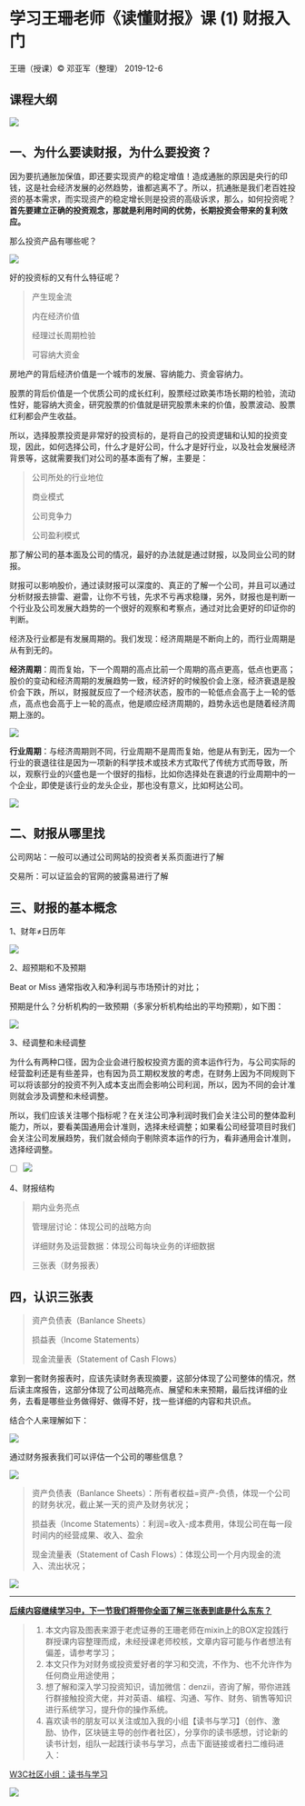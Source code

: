 # 学习王珊老师《读懂财报》课 (1) 财报入门

王珊（授课）&copy; 邓亚军（整理） 2019-12-6

## 课程大纲

![](pic/3-1.png)

## 一、为什么要读财报，为什么要投资？

因为要抗通胀加保值，即还要实现资产的稳定增值！造成通胀的原因是央行的印钱，这是社会经济发展的必然趋势，谁都逃离不了。所以，抗通胀是我们老百姓投资的基本需求，而实现资产的稳定增长则是投资的高级诉求，那么，如何投资呢？**首先要建立正确的投资观念，那就是利用时间的优势，长期投资会带来的复利效应。**

那么投资产品有哪些呢？

![](pic/3-4.png)

好的投资标的又有什么特征呢？

> 产生现金流
>
> 内在经济价值
>
> 经理过长周期检验
>
> 可容纳大资金

房地产的背后经济价值是一个城市的发展、容纳能力、资金容纳力。

股票的背后价值是一个优质公司的成长红利，股票经过欧美市场长期的检验，流动性好，能容纳大资金，研究股票的价值就是研究股票未来的价值，股票波动、股票红利都会产生收益。

所以，选择股票投资是非常好的投资标的，是将自己的投资逻辑和认知的投资变现，因此，如何选择公司，什么才是好公司，什么才是好行业，以及社会发展经济背景等，这就需要我们对公司的基本面有了解，主要是：

> 公司所处的行业地位
>
> 商业模式
>
> 公司竞争力
>
> 公司盈利模式

那了解公司的基本面及公司的情况，最好的办法就是通过财报，以及同业公司的财报。

财报可以影响股价，通过读财报可以深度的、真正的了解一个公司，并且可以通过分析财报去排雷、避雷，让你不亏钱，先求不亏再求稳赚，另外，财报也是判断一个行业及公司发展大趋势的一个很好的观察和考察点，通过对比会更好的印证你的判断。

经济及行业都是有发展周期的。我们发现：经济周期是不断向上的，而行业周期是从有到无的。

**经济周期**：周而复始，下一个周期的高点比前一个周期的高点更高，低点也更高；股价的变动和经济周期的发展趋势一致，经济好的时候股价会上涨，经济衰退是股价会下跌，所以，财报就反应了一个经济状态，股市的一轮低点会高于上一轮的低点，高点也会高于上一轮的高点，他是顺应经济周期的，趋势永远也是随着经济周期上涨的。

![](pic/3-2.png)

**行业周期**：与经济周期则不同，行业周期不是周而复始，他是从有到无，因为一个行业的衰退往往是因为一项新的科学技术或技术方式取代了传统方式而导致，所以，观察行业的兴盛也是一个很好的指标，比如你选择处在衰退的行业周期中的一个企业，即使是该行业的龙头企业，那也没有意义，比如柯达公司。

![](pic/3-3.png)

## 二、财报从哪里找

公司网站：一般可以通过公司网站的投资者关系页面进行了解

交易所：可以证监会的官网的披露易进行了解

## 三、财报的基本概念

1、财年≠日历年

![](pic/3-5.png)

2、超预期和不及预期

Beat or Miss 通常指收入和净利润与市场预计的对比；

预期是什么？分析机构的一致预期（多家分析机构给出的平均预期），如下图：

![](pic/3-7.png)

3、经调整和未经调整

为什么有两种口径，因为企业会进行股权投资方面的资本运作行为，与公司实际的经营盈利还是有些差异，也有因为员工期权发放的考虑，在财务上因为不同规则下可以将该部分的投资不列入成本支出而会影响公司利润，所以，因为不同的会计准则就会涉及调整和未经调整。

所以，我们应该关注哪个指标呢？在关注公司净利润时我们会关注公司的整体盈利能力，所以，要看美国通用会计准则，选择未经调整；如果看公司经营项目时我们会关注公司发展趋势，我们就会倾向于剔除资本运作的行为，看非通用会计准则，选择经调整。

- [ ] ![](pic/3-6.png)

4、财报结构

> 期内业务亮点
>
> 管理层讨论：体现公司的战略方向
>
> 详细财务及运营数据：体现公司每块业务的详细数据
>
> 三张表（财务报表）

## 四，认识三张表

> 资产负债表（Banlance Sheets）
>
> 损益表（Income Statements）
>
> 现金流量表（Statement of Cash Flows）

拿到一套财务报表时，应该先读财务表现摘要，这部分体现了公司整体的情况，然后读主席报告，这部分体现了公司战略亮点、展望和未来预期，最后找详细的业务，去看是哪些业务做得好、做得不好，找一些详细的内容和共识点。

结合个人来理解如下：

![](pic/3-8.png)

通过财务报表我们可以评估一个公司的哪些信息？

![](pic/3-9.png)

> 资产负债表（Banlance Sheets）：所有者权益=资产-负债，体现一个公司的财务状况，截止某一天的资产及财务状况；
>
> 损益表（Income Statements）：利润=收入-成本费用，体现公司在每一段时间内的经营成果、收入、盈余
>
> 现金流量表（Statement of Cash Flows）：体现公司一个月内现金的流入、流出状况；

![](pic/3-10.png)

------

<u>**后续内容继续学习中，下一节我们将带你全面了解三张表到底是什么东东？**</u>

> 1. 本文内容及图表来源于老虎证券的王珊老师在mixin上的BOX定投践行群授课内容整理而成，未经授课老师校核，文章内容可能与作者想法有偏差，请参考学习；
> 2. 本文只作为对财务或投资爱好者的学习和交流，不作为、也不允许作为任何商业用途使用；
> 3. 想了解和深入学习投资知识，请加微信：denzii，咨询了解，带你进践行群接触投资大佬，并对英语、编程、沟通、写作、财务、销售等知识进行系统学习，提升你的操作系统。
> 4. 喜欢读书的朋友可以关注或加入我的小组【读书与学习】（创作、激励、协作，区块链主导的创作者社区），分享你的读书感想，讨论新的读书计划，组队一起践行读书与学习，点击下面链接或者扫二维码进入：

[W3C社区小组：读书与学习](https://w3c.group/g/1124622/join?ref=2307e1c2)

![](pic/0read.jpg)



